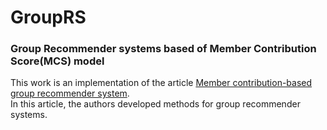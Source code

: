 # GroupRS
### Group Recommender systems based of Member Contribution Score(MCS) model

This work is an implementation of the article [Member contribution-based group recommender system](https://github.com/morkertis/GroupRS/blob/master/Member%20contribution-based%20group%20recommender%20system.pdf).\
In this article, the authors developed methods for group recommender systems.
